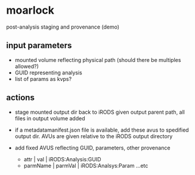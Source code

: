# moarlock
post-analysis staging and provenance (demo)


## input parameters

* mounted volume reflecting physical path (should there be multiples allowed?)
* GUID representing analysis
* list of params as kvps?


## actions

* stage mounted output dir back to iRODS given output parent path, all files in output volume added
* if a metadatamanifest.json file is available, add these avus to spedified output dir. AVUs are given relative to the iRODS output directory
* add fixed AVUS reflecting GUID, parameters, other provenance
	
	* attr | val | iRODS:Analysis:GUID
	* parmName | parmVal | iRODS:Analsys:Param
	...etc
	
	
	

